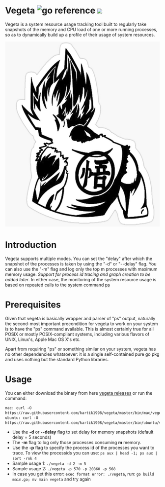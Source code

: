 # Vegeta ![go reference](https://img.shields.io/badge/go-reference-blue) ![](https://img.shields.io/badge/process-memory%20tracking-green)

Vegeta is a system resource usage tracking tool built to regularly take snapshots of the memory and CPU load of one or more running processes, so as to dynamically build up a profile of their usage of system resources.

<p align="center"> <img src = "./assets/vlogo.jpeg" height=600 /> </p>

# Introduction
Vegeta supports multiple modes. You can set the "delay" after which the snapshot of the processes is taken by using the "-d" or "--delay" flag. You can also use the "-m" flag and log only the top m processes with maximum memory usage. *Support for process id tracing and graph creation to be added later*. In either case, the monitoring of the system resource usage is based on repeated calls to the system command [ps](https://en.wikipedia.org/wiki/Ps_(Unix))

# Prerequisites
Given that vegeta is basically wrapper and parser of "ps" output, naturally the second-most important precondition for vegeta to work on your system is to have the "ps" command available. This is almost certainly true for all POSIX or mostly POSIX-compliant systems, including various flavors of UNIX, Linux's, Apple Mac OS X's etc.

Apart from requiring "ps" or something similar on your system, vegeta has no other dependencies whatsoever: it is a single self-contained pure go pkg and uses nothing but the standard Python libraries.

# Usage
You can either download the binary from here [vegeta releases](https://github.com/kartik1998/vegeta/releases) or run the command: 
```
mac: curl -O https://raw.githubusercontent.com/kartik1998/vegeta/master/bin/mac/vegeta
ubuntu: curl -O https://raw.githubusercontent.com/kartik1998/vegeta/master/bin/ubuntu/vegeta
```

* Use the **-d** or **--delay** flag to set delay for memory snapshots (default delay = 5 seconds)
* The **-m** flag to log only those processes consuming **m** memory.
* Use the **-p** flag to specify the process id of the processes you want to trace. To view the processids you can use: `ps aux | head -1; ps aux | sort -rnk 4`
* Sample usage 1: `./vegeta -d 2 -m 5`
* Sample usage 2: `./vegeta -p 570 -p 20860 -p 568`
* In case you get this error: `exec format error: ./vegeta`, run: `go build main.go; mv main vegeta` and try again
